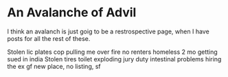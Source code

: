 An Avalanche of Advil
=====================

I think an avalanch is just goig to be a restrospective page, when I have
posts for all the rest of these.

Stolen lic plates
cop pulling me over
fire
no renters
homeless 2 mo
getting sued in india
Stolen tires
toilet exploding
jury duty
intestinal problems
hiring the ex
gf
new place, no listing, sf
